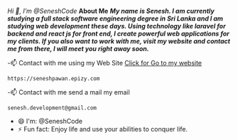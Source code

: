 *Hi 👋, I’m @SeneshCode*
**About Me**
*****My name is Senesh. I am currently studying a full stack software engineering degree in Sri Lanka and I am studying web development these days. Using technology like laravel for backend and react js for front end, I create powerful web applications for my clients. If you also want to work with me, visit my website and contact me from there, I will meet you right away soon.*****

  -📫 Contact with me using my Web Site [Click for Go to my website](https://seneshpawan.epizy.com)
  ```
  https://seneshpawan.epizy.com
  ```

  -📫 Contact with me send a mail my email
  ```
  senesh.development@gmail.com
  ```

  

- 😄 I'm: @SeneshCode
- ⚡ Fun fact: Enjoy life and use your abilities to conquer life.

<!---
SeneshCode/SeneshCode is a ✨ special ✨ repository because its `README.md` (this file) appears on your GitHub profile.
You can click the Preview link to take a look at your changes.
--->
